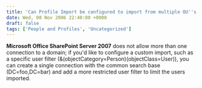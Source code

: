 ```yaml
---
title: 'Can Profile Import be configured to import from multiple OU''s from the same domain?'
date: Wed, 08 Nov 2006 22:40:00 +0000
draft: false
tags: ['People and Profiles', 'Uncategorized']
---
```


**Microsoft Office SharePoint Server 2007** does not allow more than one connection to a domain; if you'd like to configure a custom import, such as a specific user filter (&(objectCategory=Person)(objectClass=User)), you can create a single connection with the common search base (DC=foo,DC=bar) and add a more restricted user filter to limit the users imported.